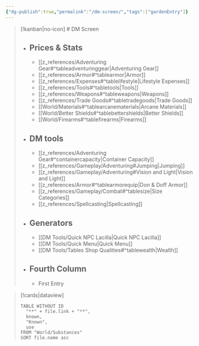 ```yaml
---
{"dg-publish":true,"permalink":"/dm-screen/","tags":["gardenEntry"]}
---
```



> [!kanban|no-icon] # DM Screen
> - ## Prices & Stats
> 	- [[z_references/Adventuring Gear#^tableadventuringgear\|Adventuring Gear]]
> 	- [[z_references/Armor#^tablearmor\|Armor]]
> 	- [[z_references/Expenses#^tablelifestyle\|Lifestyle Expenses]]
> 	- [[z_references/Tools#^tabletools\|Tools]]
> 	- [[z_references/Weapons#^tableweapons\|Weapons]]
> 	- [[z_references/Trade Goods#^tabletradegoods\|Trade Goods]]
> 	- [[World/Materials#^tablearcanematerials\|Arcane Materials]]
> 	- [[World/Better Shields#^tablebettershields\|Better Shields]]
> 	- [[World/Firearms#^tablefirearms\|Firearms]]
> - ## DM tools
> 	- [[z_references/Adventuring Gear#^containercapacity\|Container Capacity]]
> 	- [[z_references/Gameplay/Adventuring#Jumping\|Jumping]]
> 	- [[z_references/Gameplay/Adventuring#Vision and Light\|Vision and Light]]
> 	- [[z_references/Armor#^tablearmorequip\|Don & Doff Armor]]
> 	- [[z_references/Gameplay/Combat#^tablesize\|Size Categories]]
> 	- [[z_references/Spellcasting\|Spellcasting]]
> - ## Generators
> 	- [[DM Tools/Quick NPC Lacilla\|Quick NPC Lacilla]]
> 	- [[DM Tools/Quick Menu\|Quick Menu]]
> 	- [[DM Tools/Tables Shop Qualities#^tablewealth\|Wealth]]
> - ## Fourth Column
> 	- First Entry


> [!cards|dataview]
> ```dataview-notactive
> TABLE WITHOUT ID
> 	"**" + file.link + "**",
> 	known,
> 	"Known",
> 	use
> FROM "World/Substances"
> SORT file.name asc
> ```

